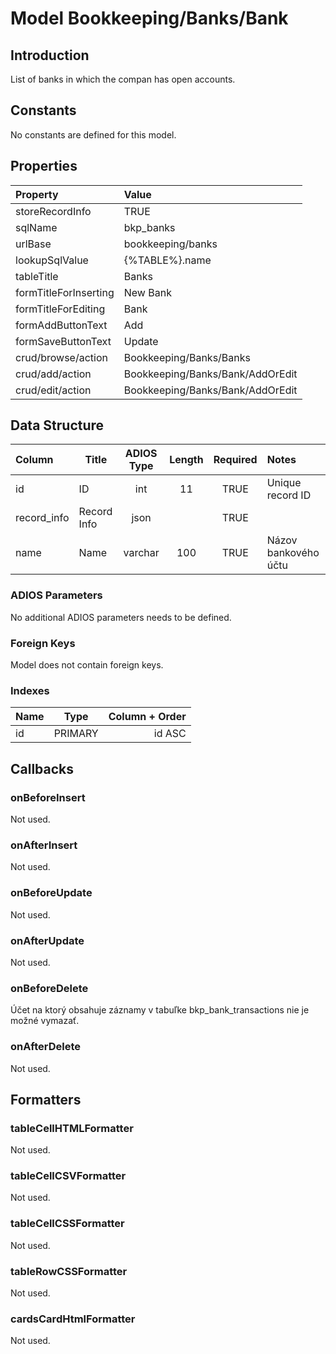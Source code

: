 # Model Bookkeeping/Banks/Bank

## Introduction

List of banks in which the compan has open accounts.

## Constants

No constants are defined for this model.

## Properties

| Property              | Value                            |
| :-------------------- | :------------------------------- |
| storeRecordInfo       | TRUE                             |
| sqlName               | bkp_banks                        |
| urlBase               | bookkeeping/banks                |
| lookupSqlValue        | {%TABLE%}.name                   |
| tableTitle            | Banks                            |
| formTitleForInserting | New Bank                         |
| formTitleForEditing   | Bank                             |
| formAddButtonText     | Add                              |
| formSaveButtonText    | Update                           |
| crud/browse/action    | Bookkeeping/Banks/Banks          |
| crud/add/action       | Bookkeeping/Banks/Bank/AddOrEdit |
| crud/edit/action      | Bookkeeping/Banks/Bank/AddOrEdit |

## Data Structure

| Column      | Title       | ADIOS Type | Length | Required | Notes                |
| :---------- | ----------- | :--------: | :----: | :------: | :------------------- |
| id          | ID          |    int     |   11   |   TRUE   | Unique record ID     |
| record_info | Record Info |    json    |        |   TRUE   |                      |
| name        | Name        |  varchar   |  100   |   TRUE   | Názov bankového účtu |

### ADIOS Parameters

No additional ADIOS parameters needs to be defined.

### Foreign Keys

Model does not contain foreign keys.

### Indexes

| Name                |  Type   |          Column + Order |
| :------------------ | :-----: | ----------------------: |
| id                  | PRIMARY |                  id ASC |

## Callbacks

### onBeforeInsert
Not used.

### onAfterInsert
Not used.

### onBeforeUpdate
Not used.

### onAfterUpdate
Not used.

### onBeforeDelete
Účet na ktorý obsahuje záznamy v tabuľke bkp_bank_transactions nie je možné vymazať.

### onAfterDelete
Not used.

## Formatters

### tableCellHTMLFormatter
Not used.

### tableCellCSVFormatter
Not used.

### tableCellCSSFormatter
Not used.

### tableRowCSSFormatter
Not used.

### cardsCardHtmlFormatter
Not used.

